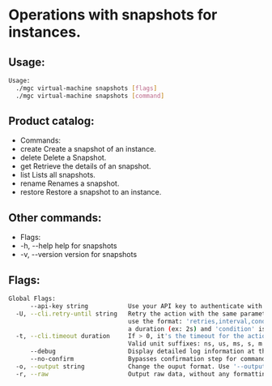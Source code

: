 # Operations with snapshots for instances.

## Usage:
```bash
Usage:
  ./mgc virtual-machine snapshots [flags]
  ./mgc virtual-machine snapshots [command]
```

## Product catalog:
- Commands:
- create      Create a snapshot of an instance.
- delete      Delete a Snapshot.
- get         Retrieve the details of an snapshot.
- list        Lists all snapshots.
- rename      Renames a snapshot.
- restore     Restore a snapshot to an instance.

## Other commands:
- Flags:
- -h, --help      help for snapshots
- -v, --version   version for snapshots

## Flags:
```bash
Global Flags:
      --api-key string           Use your API key to authenticate with the API
  -U, --cli.retry-until string   Retry the action with the same parameters until the given condition is met. The flag parameters
                                 use the format: 'retries,interval,condition', where 'retries' is a positive integer, 'interval' is
                                 a duration (ex: 2s) and 'condition' is a 'engine=value' pair such as "jsonpath=expression"
  -t, --cli.timeout duration     If > 0, it's the timeout for the action execution. It's specified as numbers and unit suffix.
                                 Valid unit suffixes: ns, us, ms, s, m and h. Examples: 300ms, 1m30s
      --debug                    Display detailed log information at the debug level
      --no-confirm               Bypasses confirmation step for commands that ask a confirmation from the user
  -o, --output string            Change the ouput format. Use '--output=help' to know more details. (default "yaml")
  -r, --raw                      Output raw data, without any formatting or coloring
```

